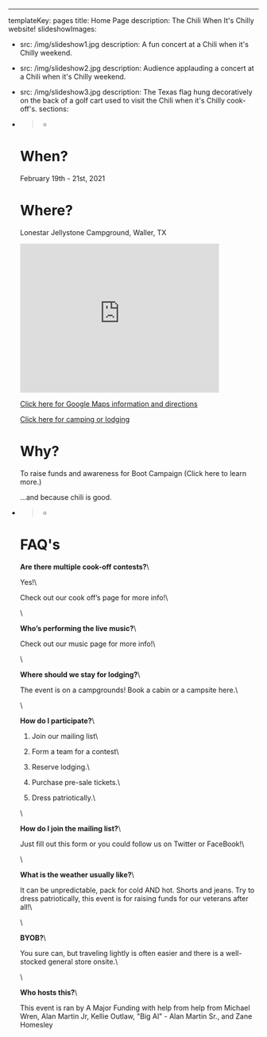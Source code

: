 ---
templateKey: pages
title: Home Page
description: The Chili When It's Chilly website!
slideshowImages:
  - src: /img/slideshow1.jpg
    description: A fun concert at a Chili when it's Chilly weekend.
  - src: /img/slideshow2.jpg
    description: Audience applauding a concert at a Chili when it's Chilly weekend.
  - src: /img/slideshow3.jpg
    description: The Texas flag hung decoratively on the back of a golf cart used to visit the Chili when it's Chilly cook-off's.
sections:
  - >-
    # When?

    February 19th - 21st, 2021

    # Where?

    Lonestar Jellystone Campground, Waller, TX

    <iframe src="https://www.google.com/maps/embed?pb=!1m13!1m8!1m3!1d11911.231343668538!2d-95.99234371561347!3d30.019153551711405!3m2!1i1024!2i768!4f13.1!3m2!1m1!2sLone%20Star%20Jellystone!5e1!3m2!1sen!2sus!4v1604419828194!5m2!1sen!2sus" width="400" height="300" frameborder="0" style="border:0;" allowfullscreen="" aria-hidden="false" tabindex="0"></iframe>


    [Click here for Google Maps information and directions](https://www.google.com/maps/place/Lone+Star+Jellystone/@30.0194104,-95.9887512,17z/)


    [Click here for camping or lodging](https://lonestarjellystone.com/campsites/)

    # Why?

    To raise funds and awareness for Boot Campaign (Click here to learn more.)

    ...and because chili is good.
  - >-
    # FAQ's


    **Are there multiple cook-off contests?**\

    Yes!\

    Check out our cook off’s page for more info!\

    \

    **Who’s performing the live music?**\

    Check out our music page for more info!\

    \

    **Where should we stay for lodging?**\

    The event is on a campgrounds! Book a cabin or a campsite here.\

    \

    **How do I participate?**\

    1. Join our mailing list\

    2. Form a team for a contest\

    3. Reserve lodging.\

    4. Purchase pre-sale tickets.\

    5. Dress patriotically.\

    \

    **How do I join the mailing list?**\

    Just fill out this form or you could follow us on Twitter or FaceBook!\

    \

    **What is the weather usually like?**\

    It can be unpredictable, pack for cold AND hot. Shorts and jeans. Try to dress patriotically, this event is for raising funds for our veterans after all!\

    \

    **BYOB?**\

    You sure can, but traveling lightly is often easier and there is a well-stocked general store onsite.\

    \

    **Who hosts this?**\

    This event is ran by A Major Funding with help from help from Michael Wren, Alan Martin Jr, Kellie Outlaw, "Big Al" - Alan Martin Sr., and Zane Homesley
